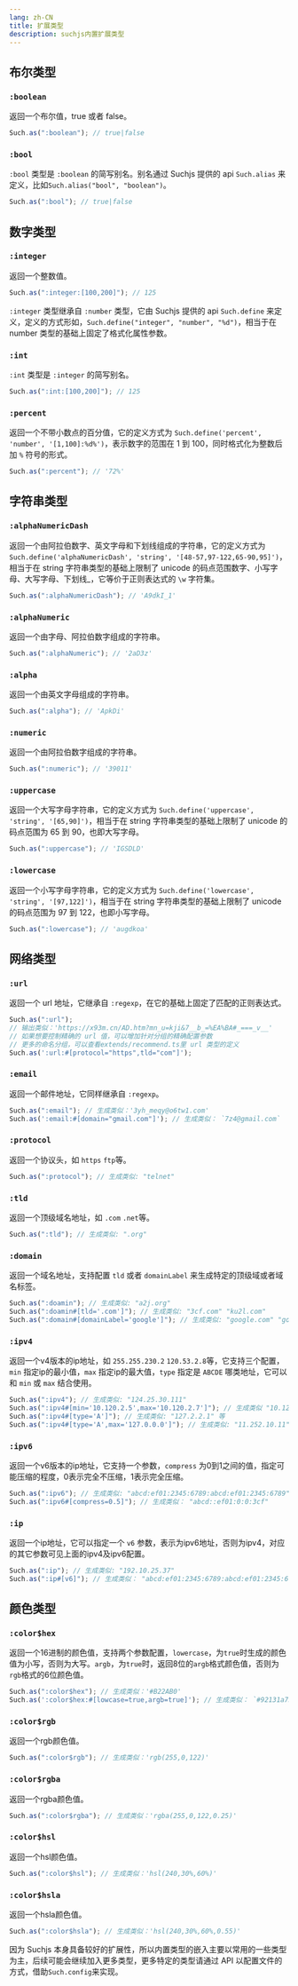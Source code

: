 ```yaml
---
lang: zh-CN
title: 扩展类型
description: suchjs内置扩展类型
---
```


## 布尔类型
### `:boolean` <Badge text=">= 1.0.0" />

返回一个布尔值，true 或者 false。

```javascript
Such.as(":boolean"); // true|false
```

### `:bool` <Badge text=">= 1.0.0" />

`:bool` 类型是 `:boolean` 的简写别名。别名通过 Suchjs 提供的 api `Such.alias` 来定义，比如`Such.alias("bool", "boolean")`。

```javascript
Such.as(":bool"); // true|false
```

## 数字类型
### `:integer` <Badge text=">= 1.0.0" />

返回一个整数值。

```javascript
Such.as(":integer:[100,200]"); // 125
```

`:integer` 类型继承自 `:number` 类型，它由 Suchjs 提供的 api `Such.define` 来定义，定义的方式形如，`Such.define("integer", "number", "%d")`，相当于在 number 类型的基础上固定了格式化属性参数。

### `:int` <Badge text=">= 1.0.0" />

`:int` 类型是 `:integer` 的简写别名。

```javascript
Such.as(":int:[100,200]"); // 125
```

### `:percent` <Badge text=">= 1.0.0" />

返回一个不带小数点的百分值，它的定义方式为 `Such.define('percent', 'number', '[1,100]:%d%')`，表示数字的范围在 1 到 100，同时格式化为整数后加 `%` 符号的形式。

```javascript
Such.as(":percent"); // '72%'
```

## 字符串类型

### `:alphaNumericDash`

返回一个由阿拉伯数字、英文字母和下划线组成的字符串，它的定义方式为 `Such.define('alphaNumericDash', 'string', '[48-57,97-122,65-90,95]')`，相当于在 string 字符串类型的基础上限制了 unicode 的码点范围数字、小写字母、大写字母、下划线\_，它等价于正则表达式的 `\w` 字符集。

```javascript
Such.as(":alphaNumericDash"); // 'A9dkI_1'
```
### `:alphaNumeric` <Badge text=">= 2.1.1" />

返回一个由字母、阿拉伯数字组成的字符串。

```javascript
Such.as(":alphaNumeric"); // '2aD3z'
```
### `:alpha` <Badge text=">= 2.1.1" />

返回一个由英文字母组成的字符串。

```javascript
Such.as(":alpha"); // 'ApkDi'
```

### `:numeric` <Badge text=">= 2.1.1" />

返回一个由阿拉伯数字组成的字符串。

```javascript
Such.as(":numeric"); // '39011'
```
### `:uppercase` <Badge text=">= 1.0.0" />

返回一个大写字母字符串，它的定义方式为 `Such.define('uppercase', 'string', '[65,90]')`，相当于在 string 字符串类型的基础上限制了 unicode 的码点范围为 65 到 90，也即大写字母。

```javascript
Such.as(":uppercase"); // 'IGSDLD'
```

### `:lowercase` <Badge text=">= 1.0.0" />

返回一个小写字母字符串，它的定义方式为 `Such.define('lowercase', 'string', '[97,122]')`，相当于在 string 字符串类型的基础上限制了 unicode 的码点范围为 97 到 122，也即小写字母。

```javascript
Such.as(":lowercase"); // 'augdkoa'
```

## 网络类型
### `:url` <Badge text=">= 1.0.0" />

返回一个 url 地址，它继承自 `:regexp`，在它的基础上固定了匹配的正则表达式。

```javascript
Such.as(":url");
// 输出类似：'https://x93m.cn/AD.htm?mn_u=kji&7__b_=%EA%BA#_===_v__'
// 如果想要控制精确的 url 值，可以增加针对分组的精确配置参数
// 更多的命名分组，可以查看extends/recommend.ts里 url 类型的定义
Such.as(':url:#[protocol="https",tld="com"]');
```

### `:email` <Badge text=">= 1.0.0" />

返回一个邮件地址，它同样继承自 `:regexp`。

```javascript
Such.as(":email"); // 生成类似：'3yh_meqy@o6tw1.com'
Such.as(':email:#[domain="gmail.com"]'); // 生成类似： `7z4@gmail.com`
```

### `:protocol` <Badge text=">= 2.1.1" />

返回一个协议头，如 `https` `ftp`等。

```javascript
Such.as(":protocol"); // 生成类似: "telnet"
```

### `:tld` <Badge text=">= 2.1.1" />

返回一个顶级域名地址，如 `.com` `.net`等。

```javascript
Such.as(":tld"); // 生成类似: ".org"
```

### `:domain` <Badge text=">= 2.1.1" />

返回一个域名地址，支持配置 `tld` 或者 `domainLabel` 来生成特定的顶级域或者域名标签。

```javascript
Such.as(":doamin"); // 生成类似: "a2j.org"
Such.as(":doamin#[tld='.com']"); // 生成类似: "3cf.com" "ku2l.com"
Such.as(":domain#[domainLabel='google']"); // 生成类似: "google.com" "google.net"
```

### `:ipv4` <Badge text=">= 2.1.1" />

返回一个v4版本的ip地址，如 `255.255.230.2` `120.53.2.8`等，它支持三个配置，`min` 指定ip的最小值，`max` 指定ip的最大值，`type` 指定是 `ABCDE` 哪类地址，它可以和 `min` 或 `max` 结合使用。

```javascript
Such.as(":ipv4"); // 生成类似: "124.25.30.111"
Such.as(":ipv4#[min='10.120.2.5',max='10.120.2.7']"); // 生成类似 "10.120.2.5" "10.120.2.6" "10.120.2.7"
Such.as(":ipv4#[type='A']"); // 生成类似: "127.2.2.1" 等
Such.as(":ipv4#[type='A',max='127.0.0.0']"); // 生成类似: "11.252.10.11"等
```

### `:ipv6` <Badge text=">= 2.1.1" />

返回一个v6版本的ip地址，它支持一个参数，`compress` 为0到1之间的值，指定可能压缩的程度，0表示完全不压缩，1表示完全压缩。

```javascript
Such.as(":ipv6"); // 生成类似: "abcd:ef01:2345:6789:abcd:ef01:2345:6789"
Such.as(":ipv6#[compress=0.5]"); // 生成类似： "abcd::ef01:0:0:3cf" 
```

### `:ip` <Badge text=">= 2.1.1" />

返回一个ip地址，它可以指定一个 `v6` 参数，表示为ipv6地址，否则为ipv4，对应的其它参数可见上面的ipv4及ipv6配置。

```javascript
Such.as(":ip"); // 生成类似: "192.10.25.37"
Such.as(":ip#[v6]"); // 生成类似： "abcd:ef01:2345:6789:abcd:ef01:2345:6789" 
```


## 颜色类型
### `:color$hex` <Badge text=">= 1.0.0" />

返回一个16进制的颜色值，支持两个参数配置，`lowercase`，为`true`时生成的颜色值为小写，否则为大写。`argb`，为`true`时，返回8位的`argb`格式颜色值，否则为`rgb`格式的6位颜色值。

```javascript
Such.as(":color$hex"); // 生成类似：'#B22AB0'
Such.as(':color$hex:#[lowcase=true,argb=true]'); // 生成类似： `#92131a73`
```

### `:color$rgb` <Badge text=">= 1.0.0" />

返回一个rgb颜色值。

```javascript
Such.as(":color$rgb"); // 生成类似：'rgb(255,0,122)'
```

### `:color$rgba` <Badge text=">= 1.0.0" />

返回一个rgba颜色值。

```javascript
Such.as(":color$rgba"); // 生成类似：'rgba(255,0,122,0.25)'
```

### `:color$hsl` <Badge text=">= 1.0.0" />

返回一个hsl颜色值。

```javascript
Such.as(":color$hsl"); // 生成类似：'hsl(240,30%,60%)'
```

### `:color$hsla` <Badge text=">= 1.0.0" />

返回一个hsla颜色值。

```javascript
Such.as(":color$hsla"); // 生成类似：'hsl(240,30%,60%,0.55)'
```


因为 Suchjs 本身具备较好的扩展性，所以内置类型的嵌入主要以常用的一些类型为主，后续可能会继续加入更多类型，更多特定的类型请通过 API 以配置文件的方式，借助`Such.config`来实现。

